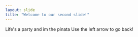 ```yaml
---
layout: slide
title: "Welcome to our second slide!"
---
```

Life's a party and im the pinata
Use the left arrow to go back!

